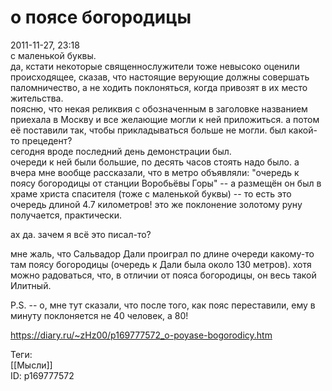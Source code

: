 о поясе богородицы
===================

   
 2011-11-27, 23:18   
  с маленькой буквы.   
 да, кстати некоторые священнослужители тоже невысоко оценили происходящее, сказав, что настоящие верующие должны совершать паломничество, а не ходить поклоняться, когда привозят в их место жительства.   
 поясню, что некая реликвия с обозначенным в заголовке названием приехала в Москву и все желающие могли к ней приложиться. а потом её поставили так, чтобы прикладываться больше не могли. был какой-то прецедент?   
 сегодня вроде последний день демонстрации был.   
 очереди к ней были большие, по десять часов стоять надо было. а вчера мне вообще рассказали, что в метро объявляли: "очередь к поясу богородицы от станции Воробьёвы Горы" -- а размещён он был в храме христа спасителя (тоже с маленькой буквы) -- то есть это очередь длиной 4.7 километров! это же поклонение золотому руну получается, практически.   
   
 ах да. зачем я всё это писал-то?   
   
 мне жаль, что Сальвадор Дали проиграл по длине очереди какому-то там поясу богородицы (очередь к Дали была около 130 метров). хотя можно радоваться, что, в отличии от пояса богородицы, он весь такой Илитный.   
   
 P.S. -- о, мне тут сказали, что после того, как пояс переставили, ему в минуту поклоняется не 40 человек, а 80!   
    
 <https://diary.ru/~zHz00/p169777572_o-poyase-bogorodicy.htm>   
   
 Теги:   
 [[Мысли]]   
 ID: p169777572